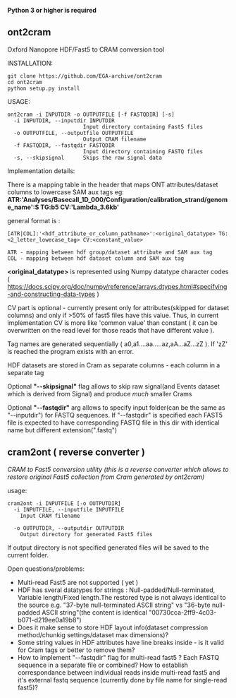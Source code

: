 **Python 3 or higher is required**
## ont2cram
Oxford Nanopore HDF/Fast5 to CRAM conversion tool

INSTALLATION: 
~~~
git clone https://github.com/EGA-archive/ont2cram
cd ont2cram
python setup.py install
~~~

USAGE: 
~~~
ont2cram -i INPUTDIR -o OUTPUTFILE [-f FASTQDIR] [-s]
  -i INPUTDIR, --inputdir INPUTDIR
                        Input directory containing Fast5 files
  -o OUTPUTFILE, --outputfile OUTPUTFILE
                        Output CRAM filename
  -f FASTQDIR, --fastqdir FASTQDIR
                        Input directory containing FASTQ files
  -s, --skipsignal      Skips the raw signal data
~~~

Implementation details:

There is a mapping table in the header that maps ONT attributes/dataset columns to lowercase SAM aux tags eg:
**ATR:'Analyses/Basecall_1D_000/Configuration/calibration_strand/genome_name':S TG:b5 CV:'Lambda_3.6kb'**

general format is : 
~~~
[ATR|COL]:'<hdf_attribute_or_column_pathname>':<original_datatype> TG:<2_letter_lowecase_tag> CV:<constant_value>

ATR - mapping between hdf group/dataset attribute and SAM aux tag
COL - mapping between hdf dataset column and SAM aux tag
~~~
**<original_datatype>** is represented using Numpy datatype character codes ( https://docs.scipy.org/doc/numpy/reference/arrays.dtypes.html#specifying-and-constructing-data-types )  

CV part is optional - currently present only for attributes(skipped for dataset columns) and only if >50% of fast5 files have this value. Thus, in current implementation CV is more like 'common value' than constant ( it can be overwritten on the read level for those reads that have different value ).

Tag names are generated sequentially ( a0,a1....aa.....az,aA...aZ...zZ ). If 'zZ' is reached the program exists with an error. 

HDF datasets are stored in Cram as separate columns - each column in a separate tag

Optional **"--skipsignal"** flag allows to skip raw signal(and Events dataset which is derived from Signal) and produce _much_ smaller Crams

Optional **"--fastqdir"** arg allows to specify input folder(can be the same as "--inputdir") for FASTQ sequences. If "--fastqdir" is specified each FAST5 file is expected to have corresponding FASTQ file in this dir with identical name but different extension(".fastq")

## cram2ont ( reverse converter )

*CRAM to Fast5 conversion utility (this is a reverse converter which allows to
restore original Fast5 collection from Cram generated by ont2cram)*

usage:
~~~
cram2ont -i INPUTFILE [-o OUTPUTDIR]
  -i INPUTFILE, --inputfile INPUTFILE 
    Input CRAM filename
  
  -o OUTPUTDIR, --outputdir OUTPUTDIR
    Output directory for generated Fast5 files
~~~    
If output directory is not specified generated files will be saved to the current folder.

Open questions/problems:
* Multi-read Fast5 are not supported ( yet )
* HDF has sveral datatypes for strings : Null-padded/Null-terminated, Variable length/Fixed length.The restored type is not always identical to the source e.g. "37-byte null-terminated ASCII string" vs "36-byte null-padded ASCII string"(the content is identical "00730cca-2ff9-4c03-b071-d219ee0a19b8")
* Does it make sense to store HDF layout info(dataset compression method/chunkig settings/dataset max dimensions)?
* Some string values in HDF attributes have line breaks inside - is it valid for Cram tags or better to remove them?
* How to implement "--fastqdir" flag for multi-read fast5 ? Each FASTQ sequence in a separate file or combined? How to establish correspondance between individual reads inside multi-read fast5 and it's external fastq sequence (currently done by file name for single-read fast5)?
